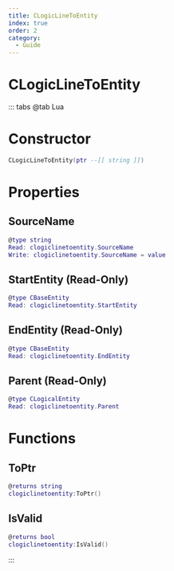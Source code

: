 ```yaml
---
title: CLogicLineToEntity
index: true
order: 2
category:
  - Guide
---
```


# CLogicLineToEntity

::: tabs
@tab Lua
# Constructor
```lua
CLogicLineToEntity(ptr --[[ string ]])
```
# Properties
## SourceName 
```lua
@type string
Read: clogiclinetoentity.SourceName
Write: clogiclinetoentity.SourceName = value
```
## StartEntity (Read-Only)
```lua
@type CBaseEntity
Read: clogiclinetoentity.StartEntity
```
## EndEntity (Read-Only)
```lua
@type CBaseEntity
Read: clogiclinetoentity.EndEntity
```
## Parent (Read-Only)
```lua
@type CLogicalEntity
Read: clogiclinetoentity.Parent
```
# Functions
## ToPtr
```lua
@returns string
clogiclinetoentity:ToPtr()
```
## IsValid
```lua
@returns bool
clogiclinetoentity:IsValid()
```

:::
